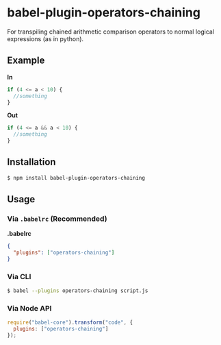 # babel-plugin-operators-chaining

For transpiling chained arithmetic comparison operators to normal logical expressions (as in python).

## Example

**In**

```js
if (4 <= a < 10) {
  //something
}
```

**Out**

```js
if (4 <= a && a < 10) {
  //something
}
```

## Installation

```sh
$ npm install babel-plugin-operators-chaining
```

## Usage

### Via `.babelrc` (Recommended)

**.babelrc**

```json
{
  "plugins": ["operators-chaining"]
}
```

### Via CLI

```sh
$ babel --plugins operators-chaining script.js
```

### Via Node API

```javascript
require("babel-core").transform("code", {
  plugins: ["operators-chaining"]
});
```
